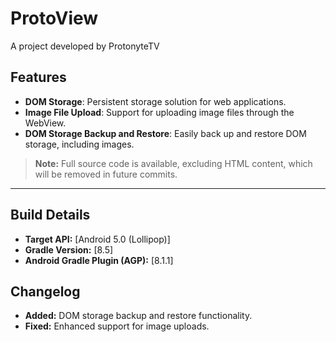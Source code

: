 # ProtoView
A project developed by ProtonyteTV

## Features
- **DOM Storage**: Persistent storage solution for web applications.
- **Image File Upload**: Support for uploading image files through the WebView.
- **DOM Storage Backup and Restore**: Easily back up and restore DOM storage, including images.

> **Note:** Full source code is available, excluding HTML content, which will be removed in future commits.

---

## Build Details
- **Target API:** [Android 5.0 (Lollipop)]
- **Gradle Version:** [8.5]
- **Android Gradle Plugin (AGP):** [8.1.1]

## Changelog
- **Added:** DOM storage backup and restore functionality.
- **Fixed:** Enhanced support for image uploads.
